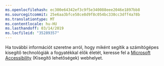 ```yaml
---
ms.openlocfilehash: ec300e64342ef3c9f5e340088eee2046e1897bb8
ms.sourcegitcommit: 25e6aa3bfce58ce8d9f8c054bc338cc3dff4a78b
ms.translationtype: MT
ms.contentlocale: hu-HU
ms.lasthandoff: 03/14/2019
ms.locfileid: "35289357"
---
```

Ha további információt szeretne arról, hogy miként segítik a számítógépes kisegítő technológiák a fogyatékkal élők életét, keresse fel a [Microsoft Accessibility](http://go.microsoft.com/fwlink/?LinkId=8431) (Kisegítő lehetőségek) webhelyet.